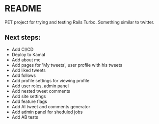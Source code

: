 # README

PET project for trying and testing Rails Turbo.
Something similar to twitter.

## Next steps:
- Add CI/CD
- Deploy to Kamal
- Add about me
- Add pages for 'My tweets', user profile with his tweets
- Add liked tweets
- Add follows
- Add profile settings for viewing profile
- Add user roles, admin panel
- Add nested tweet comments
- Add site settings
- Add feature flags
- Add AI tweet and comments generator
- Add admin panel for sheduled jobs
- Add AB tests